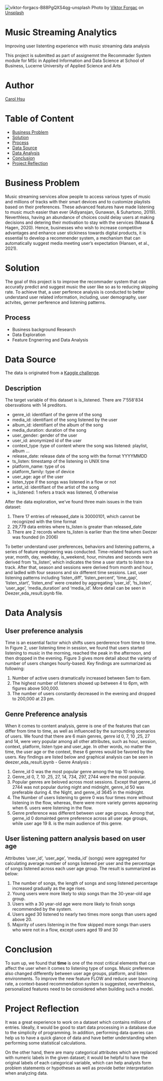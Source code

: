 ![viktor-forgacs-B88PgQXS4qg-unsplash](https://user-images.githubusercontent.com/72688726/187309445-3085b23f-55d6-4212-bb72-5a5c6a506ad5.jpg)
Photo by [Viktor Forgac](https://unsplash.com/@sonance?utm_source=unsplash&utm_medium=referral&utm_content=creditCopyText) on [Unsplash](https://unsplash.com/photos/B88PgQXS4qg)

# Music Streaming Analytics
Improving user listenting experience with music streaming data analysis 

This project is submitted as part of assignemnt the Recommader System module for MSc in Applied Information and Data Science at School of Business, Lucerne University of Applied Science and Arts

# Author
[Carol Hsu](https://github.com/hsuwanying)

# Table of Content
 - [Business Problem](https://github.com/hsuwanying/music-streaming-analytic/blob/main/README.md#business-problem)
 - [Solution](https://github.com/hsuwanying/music-streaming-analytic/blob/main/README.md#solution)
 - [Process](https://github.com/hsuwanying/music-streaming-analytic/blob/main/README.md#process)
 - [Data Source](https://github.com/hsuwanying/music-streaming-analytic/blob/main/README.md#data-source)
 - [Data Analysis](https://github.com/hsuwanying/music-streaming-analytic/blob/main/README.md#data-analysis)
 - [Conclusion](https://github.com/hsuwanying/music-streaming-analytic/blob/main/README.md#conclusion)
 - [Project Reflection](https://github.com/hsuwanying/music-streaming-analytic/blob/main/README.md#project-reflection)

# Business Problem
Music streaming services allow people to access various types of music and millions of tracks with their smart devices and to customize playlists based on their preferences. These advanced features have made listening to music much easier than ever (Adiyansjan, Gunawan, & Suhartono, 2019). Neverthless, having an abundance of choices could delay users at making decisions and detering their motivation to stay with the services (Maasø & Hagen, 2020). Hence, businesses who wish to increase competitive advantages and enhance user stickiness towards digital products, it is essential to develop a recommender system, a mechanism that can automatically suggest media meeting user’s expectation (Hansen, et al., 2021). 

# Solution
The goal of this project is to improve the recommader system that can accuratly predict and suggest music the user like so as to reducing skipping rate. To achieve that, a user perferece analysis is conducted to better understand user related information, including, user demography, user actvites, gerner perference and listening patterns.   

## Process
 - Business background Research
 - Data Exploration
 - Feature Engnerring and Data Analysis

# Data Source
The data is originated from a [Kaggle challenge](https://www.kaggle.com/c/dsg17-online-phase).

## Description
The target variable of this dataset is is_listened. There are 7'558'834 obersvations with 14 preditors.

 - genre_id: identifiant of the genre of the song
 - media_id: identifiant of the song listened by the user
 - album_id: identifiant of the album of the song
 - media_duration: duration of the song
 - user_gender: gender of the user
 - user_id: anonymized id of the user
 - context_type :type of content where the song was listened: playlist, album ...
 - release_date: release date of the song with the format YYYYMMDD
 - ts_listen: timestamp of the listening in UNIX time
 - platform_name: type of os
 - platform_family: type of device
 - user_age: age of the user
 - listen_type if the songs was listened in a flow or not
 - artist_id: identifiant of the artist of the song
 - is_listened: 1 refers a track was listened, 0 otherwise

 
After the data exploration, we’ve found three main issues in the train dataset:
1. There 17 entries of released_date is 30000101, which cannot be recognized with the time format
2. 29,779 data entries where ts_listen is greater than released_date
3. There are 2 records where ts_listen is earlier than the time when Deezer was founded (in 2006) 

To better understand user preferences, behaviors and listening patterns, a series of feature engineering was conducted. Time-related features such as year, month, day, weekday, is_weekend, hour, minutes and seconds were derived from ‘ts_listen’, which indicates the time a user starts to listen to a track. After that, season and sessions were derived from month and hour, and ladled with four seasons and six different time sessions. Last, user listening patterns including ‘listen_diff’, ‘listen_percent’,  ‘time_gap’,  ‘listen_start’,  ‘listen_end’ were created by aggregating ‘user_id’, ‘ts_listen’,  ‘user_age’,  ‘media_duration’ and ‘media_id’. More detail can be seen in Deezer_eda_result.ipynb file.

# Data Analysis
## User preference analysis
Time is an essential factor which shifts users perderence from time to time. In Figure 2, user listening time in session, we found that users started listening to music in the morning, reached the peak in the afternoon, and then dropped in the evening. Figure 3 gives more detail about the variety of number of users changes hourly-based. Key findings are summarized as following:

1. Number of active users dramatically increased between 5am to 6am.
2. The highest number of listeners showed up between 4 to 6pm, with figures above 500,000.
3. The number of users constantly decreased in the evening and dropped to 200,000 at 23 pm. 

## Genre Preference analysis
When it comes to content analysis, genre is one of the features that can differ from time to time, as well as influenced by the surrounding scenarios of users. We found that there are 6 main genres, genre id 0, 7, 10 ,25, 27 and 14, were very popular among all other attributes, such as hour, session, context, platform, listen type and user_age. In other words, no matter the time, the user age or the context, these 6 genres would be favored by the users. Key findings are listed below and graphical analysis can be seen in deezer_eda_result.ipynb - Genre Analysis :

1. Genre_id 0 was the most popular genre among the top 10 ranking.
2. Genre_id 0, 7, 10 ,25, 27, 14, 734, 297, 2744 were the most popular.
3. Popular genres are beloved across most sessions. Except that genre_id 2744 was not popular during night and midnight, genre_id 50 was preferable during 4. the Night, and genre_id 3645 in the midnight.
5. The Number of users listening to genre 0 was four times more without listening in the flow, whereas, there were more variety genres appearing when 6. users were listening in the flow.
7. Genre preference was different between user age groups. Among that, gerne_id 0 domainted genre preference across all user age groups, while user age 19 8. is the main audience of this genre.

## User listening pattern analysis based on user age

Attributes ‘user_id’, ‘user_age’, ‘media_id’ (songs) were aggregated for calculating average number of songs listened per user and the percentage of songs listened across each user age group. The result is summarized as below:

1. The number of songs, the length of songs and song listened percentage increased gradually as the age rises.
2. Young users were more likely to skip songs than the 30-year-old age group.
3. Users with a 30 year-old age were more likely to finish songs recommended by the system.
4. Users aged 30 listened to nearly two times more songs than users aged above 20.
5. Majority of users listening in the flow skipped more songs than users who were not in a flow, except users aged 19 and 30 

# Conclusion
To sum up, we found that **time** is one of the most critical elements that can affect the user when it comes to listening type of songs. Music preference also changed differently between user age groups, platform, and listen environments. To improve the new feature FLOW and reduce user bouncing rate, a context-based recommendation system is suggested, nevertheless, personalized features need to be considered when building such a model.

# Project Reflection

It was a great experience to work on a dataset which contains millions of entries. Ideally, it would be good to start data processing in a database due to the simplicity of programming. In addition, performing data queries can help us to have a quick glance of data and have better understanding when performing some statistical calculations. 

On the other hand, there are many categorical attributes which are replaced with numeric labels in the given dataset; it would be helpful to have the original labels of each categorical variable, which can help analysts form problem statements or hypotheses as well as provide better interpretation when analyzing data.
